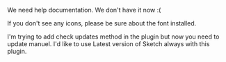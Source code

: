 We need help documentation. We don't have it now :(

If you don't see any icons, please be sure about the font installed.

I'm trying to add check updates method in the plugin but now you need to update manuel. I'd like to use Latest version of Sketch always with this plugin.

